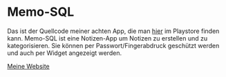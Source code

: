 # Memo-SQL

Das ist der Quellcode meiner achten App, die man [hier](https://play.google.com/store/apps/details?id=de.kruemelopment.org.memo_sql) im Playstore finden kann.
Memo-SQL ist eine Notizen-App um Notizen zu erstellen und zu kategorisieren. Sie können per Passwort/Fingerabdruck geschützt werden und auch per Widget angezeigt werden.

[Meine Website](https://kruemelopment-dev.de/)